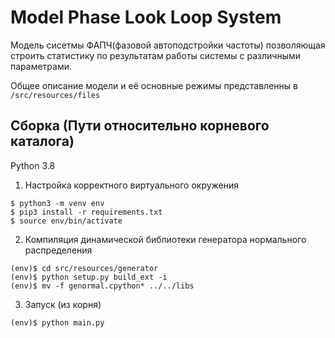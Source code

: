 # Model Phase Look Loop System
Модель сисетмы ФАПЧ(фазовой автоподстройки частоты) позволяющая
строить статистику по
результатам работы системы с различными параметрами.

Общее описание модели и её основные режимы представленны в `/src/resources/files`

## Сборка (Пути относительно корневого каталога)
Python 3.8
1. Настройка корректного виртуального окружения
```
$ python3 -m venv env
$ pip3 install -r requirements.txt
$ source env/bin/activate
```
2. Компиляция динамической библиотеки генератора нормального
распределения
```
(env)$ cd src/resources/generator
(env)$ python setup.py build_ext -i
(env)$ mv -f genormal.cpython* ../../libs
```
3. Запуск (из корня)
```
(env)$ python main.py
```